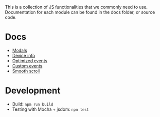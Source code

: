 This is a collection of JS functionalities that we commonly need to use. Documentation for each module can be found in the docs folder, or source code.

# Docs

- [Modals](https://github.com/optimistdigital/core-js/blob/master/docs/modals.md)
- [Device info](https://github.com/optimistdigital/core-js/blob/master/docs/deviceInfo.md)
- [Optimized events](https://github.com/optimistdigital/core-js/blob/master/docs/optimizedEvents.md)
- [Custom events](https://github.com/optimistdigital/core-js/blob/master/docs/customEvents.md)
- [Smooth scroll](https://github.com/optimistdigital/core-js/blob/master/docs/smoothScroll.md)

# Development

- Build: `npm run build`
- Testing with Mocha + jsdom: `npm test`
